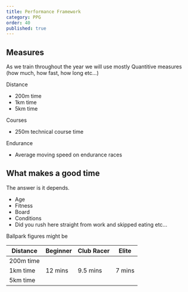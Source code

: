 ```yaml
---
title: Performance Framework
category: PPG
order: 40
published: true
---
```


## Measures
As we train throughout the year we will use mostly Quantitive measures (how much, how fast, how long etc...)

Distance
- 200m time
- 1km time
- 5km time

Courses
- 250m technical course time

Endurance
- Average moving speed on endurance races

## What makes a good time
The answer is it depends. 
- Age
- Fitness
- Board
- Conditions
- Did you rush here straight from work and skipped eating etc...

Ballpark figures might be

| Distance	| Beginner	| Club Racer	| Elite | 
| --------- | ---  |  ---  | ---  |
| 200m time |   |   |      | 
| 1km time  | 12 mins  | 9.5 mins  |  7 mins    |
| 5km time  |   |   |      |
